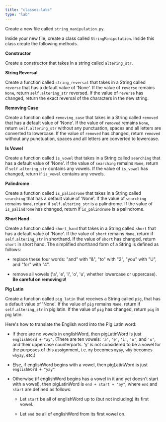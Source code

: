 ```yaml
---
title: "classes-labs"
type: "lab"
---
```

Create a new file called `string_manipulation.py`.

Inside your new file, create a class called `StringManipulation`. Inside this class create the following methods.

**Constructor**

Create a constructor that takes in a string called `altering_str`.

**String Reversal**

Create a function called `string_reversal` that takes in a String called `reverse` that has a default value of 'None'. If the value of `reverse` remains `None`, return `self.altering_str` reversed. If the value of `reverse` has changed, return the exact reversal of the characters in the new string.

**Removing Case**

Create a function called `removing_case` that takes in a String called `removed` that has a default value of 'None'. If the value of `removed` remains `None`, return `self.altering_str` without any punctuation, spaces and all letters are converted to lowercase. If the value of `removed` has changed, return `removed` without any punctuation, spaces and all letters are converted to lowercase.

**Is Vowel**

Create a function called `is_vowel` that takes in a String called `searching` that has a default value of 'None'. If the value of `searching` remains `None`, return if `self.altering_str` contains any vowels. If the value of `is_vowel` has changed, return if `is_vowel` contains any vowels.

**Palindrome**

Create a function called `is_palindrome` that takes in a String called `searching` that has a default value of 'None'. If the value of `searching` remains `None`, return if `self.altering_str` is a palindrome. If the value of `is_palindrome` has changed, return if `is_palindrome` is a palindrome.

**Short Hand**

Create a function called `short_hand` that takes in a String called `short` that has a default value of 'None'. If the value of `short` remains `None`, return if `self.altering_str` in shorthand. If the value of `short` has changed, return `short` in short hand. The simplified shorthand form of a String is defined as follows:

- replace these four words: "and" with "&", "to" with "2", "you" with "U", and "for" with "4".
    
- remove all vowels ('a', 'e', 'i', 'o', 'u', whether lowercase or uppercase). **Be careful on removing `U`!**
    

**Pig Latin**

Create a function called `pig_latin` that receives a String called `pig`, that has a default value of 'None'. If the value of `pig` remains `None`, return if `self.altering_str` in pig latin. If the value of `pig` has changed, return `pig` in pig latin.

Here's how to translate the English word into the Pig Latin word:

- If there are no vowels in englishWord, then pigLatinWord is just `englishWord + "ay"`. (There are ten vowels: `'a'`, `'e'`, `'i'`, `'o'`, and `'u'`, and their uppercase counterparts. ‘y' is not considered to be a vowel for the purposes of this assignment, i.e. `my` becomes `myay`, `why` becomes `whyay`, etc.)
    
- Else, if englishWord begins with a vowel, then pigLatinWord is just `englishWord + "yay"`
    
- Otherwise (if englishWord begins has a vowel in it and yet doesn't start with a vowel), then pigLatinWord is `end + start + "ay"`, where `end` and `start` are defined as follows:
    
    
    - Let `start` be all of englishWord up to (but not including) its first vowel.
        
    - Let `end` be all of englishWord from its first vowel on.
